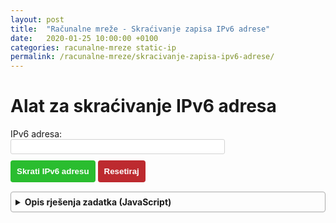 ```yaml
---
layout: post
title:  "Računalne mreže - Skraćivanje zapisa IPv6 adrese"
date:   2020-01-25 10:00:00 +0100
categories: racunalne-mreze static-ip
permalink: /racunalne-mreze/skracivanje-zapisa-ipv6-adrese/
---
```


<script src="/assets/rm/ipv6/script.js"></script>
<style>
#submit{
    color: white;
    background-color: rgb(42, 189, 47);
    margin-top: 10px;
    padding: 10px;
    border-radius: 4px;
    border: none;
    font-weight: bold;
}

#reset{
    color: white;
    background-color: rgb(189, 42, 47);
    margin-top: 10px;
    padding: 10px;
    border-radius: 4px;
    border: none;
    font-weight: bold;
}

#copy{
    color: white;
    background-color: #0066FF;
    margin-top: 10px;
    padding: 10px;
    border-radius: 4px;
    border: none;
    font-weight: bold;
    visibility : hidden;
}

#address{
    height: 24px;
    border: 1px solid lightgray;
    border-radius: 3px;
}

details {
    border: 1px solid #aaa;
    border-radius: 4px;
    padding: .5em .5em 0;
}

summary {
    font-weight: bold;
    margin: -.5em -.5em 0;
    padding: .5em;
}

details[open] {
    padding: .5em;
}

details[open] summary {
    border-bottom: 1px solid #aaa;
    margin-bottom: .5em;
}
</style>

<div>
    <h1>Alat za skraćivanje IPv6 adresa</h1>
    IPv6 adresa: <br>
    <input type="text" name="IPv6 Adresa" id="address" size="40"> <br>
    <input id="submit" type="button" value="Skrati IPv6 adresu" onclick="compressIPv6()">
    <input id="reset" type="button" value="Resetiraj" onclick="reset()">
    <input id="copy" type="button" value="Kopiraj" onclick="copy()">
</div>

<div id="details">

</div>

<div style="margin-top: 15px;">
<details>
    <summary>Opis rješenja zadatka (JavaScript)</summary>
    <p>
    <script src="https://gist.github.com/recycleTheC/153cc464b535708398ad7e299d0128e9.js"></script>
    </p>
</details>
</div>